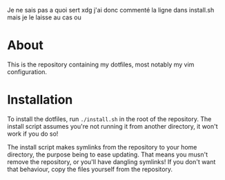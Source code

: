 Je ne sais pas a quoi sert xdg j'ai donc commenté la ligne dans install.sh mais
je le laisse au cas ou

About
=====

This is the repository containing my dotfiles, most notably my vim
configuration.

Installation
============

To install the dotfiles, run `./install.sh` in the root of the repository.
The install script assumes you're not running it from another directory, it
won't work if you do so!

The install script makes symlinks from the repository to your home directory,
the purpose being to ease updating. That means you musn't remove the
repository, or you'll have dangling symlinks! If you don't want that behaviour,
copy the files yourself from the repository.
